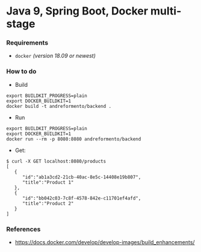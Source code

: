 # Java 9, Spring Boot, Docker multi-stage

### Requirements

- `docker` _(version 18.09 or newest)_

### How to do

- Build
```shell
export BUILDKIT_PROGRESS=plain
export DOCKER_BUILDKIT=1
docker build -t andreformento/backend .
```

- Run
```shell
export BUILDKIT_PROGRESS=plain
export DOCKER_BUILDKIT=1
docker run --rm -p 8080:8080 andreformento/backend
```

- Get:

```
$ curl -X GET localhost:8080/products
[
   {
      "id":"ab1a3cd2-21cb-40ac-8e5c-14408e19b807",
      "title":"Product 1"
   },
   {
      "id":"bb042c03-7c8f-4578-842e-c11701ef4afd",
      "title":"Product 2"
   }
]
```

### References
- https://docs.docker.com/develop/develop-images/build_enhancements/
